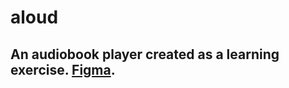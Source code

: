 # aloud

An audiobook player created as a learning exercise.
[Figma](https://www.figma.com/file/PJGqiXNyPkIAo11kqQc5yI/Listening-to-a-book?node-id=1015%3A10).
-
